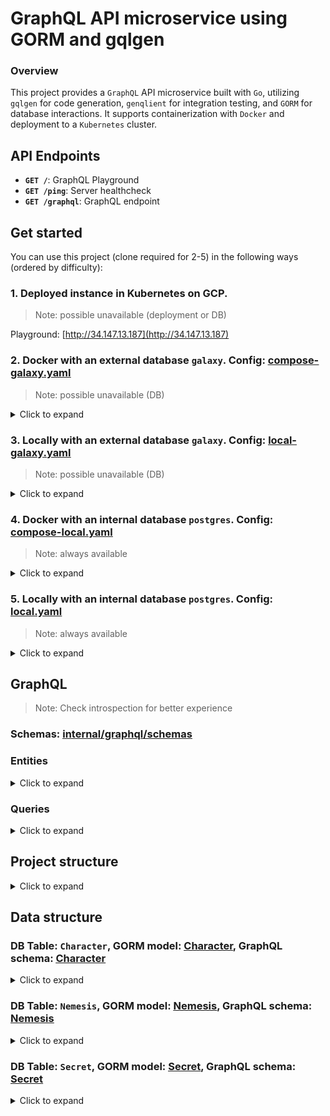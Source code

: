 # GraphQL API microservice using GORM and gqlgen

### Overview
This project provides a `GraphQL` API microservice built with `Go`,
utilizing `gqlgen` for code generation,
`genqlient` for integration testing,
and `GORM` for database interactions.
It supports containerization with `Docker`
and deployment to a `Kubernetes` cluster.

## API Endpoints
- **`GET /`**: GraphQL Playground
- **`GET /ping`**: Server healthcheck
- **`GET /graphql`**: GraphQL endpoint

## Get started
You can use this project (clone required for 2-5) in the following ways (ordered by difficulty):
### 1. Deployed instance in Kubernetes on GCP.
> Note: possible unavailable (deployment or DB)

Playground: [http://34.147.13.187](http://34.147.13.187)
### 2. Docker with an external database `galaxy`. Config: <u>[compose-galaxy.yaml](https://github.com/kalalannn/go-graphql_galaxy/blob/main/config/compose-galaxy.yaml)</u>
> Note: possible unavailable (DB)
<details>
<summary>Click to expand</summary>

* Prerequisite: `docker` ideally with [buildx](https://github.com/docker/buildx)
* Start (Up)

```bash
make build_app_image up_galaxy
```
* Finish (Down)

```bash
make down_galaxy
```
</details>

### 3. Locally with an external database `galaxy`. Config: <u>[local-galaxy.yaml](https://github.com/kalalannn/go-graphql_galaxy/blob/main/config/local-galaxy.yaml)</u>
> Note: possible unavailable (DB)
<details>
<summary>Click to expand</summary>

* Prerequisite: `go >= 1.23`
* Start (Up)
```bash
make mod_download local_run_galaxy
```
* Finish (Down)
```bash
^C
```
</details>

### 4. Docker with an internal database `postgres`. Config: <u>[compose-local.yaml](https://github.com/kalalannn/go-graphql_galaxy/blob/main/config/compose-local.yaml)</u>
> Note: always available
<details>
<summary>Click to expand</summary>

* Prerequisite: `docker` ideally with [buildx](https://github.com/docker/buildx)
* Start (Up)
```bash
make up_local
make migrate_db    # Run once
```

* Finish (Down)
```bash
make down_local
make clean_db      # if needed
```
</details>

### 5. Locally with an internal database `postgres`. Config: <u>[local.yaml](https://github.com/kalalannn/go-graphql_galaxy/blob/main/config/local.yaml)</u>
> Note: always available
<details>
<summary>Click to expand</summary>

* Prerequisite: `go >= 1.23`, `docker` ideally with [buildx](https://github.com/docker/buildx)
* Start (Up)
```
make up_db_only
make migrate_db    # Run once
make local_run
```
* Finish (Down)
```bash
^C
make down_db_only
make clean_db      # if needed
```
</details>

## GraphQL
> Note: Check introspection for better experience
### Schemas: <u>[internal/graphql/schemas](https://github.com/kalalannn/go-graphql_galaxy/tree/main/internal/graphql/schemas)</u>

### Entities
<details>
<summary>Click to expand</summary>

```graphql
type Character {
  id: ID!
  name: String!
  gender: String
  ability: String!
  minimal_distance: Float!
  weight: Float
  born: String!
  in_space_since: String
  beer_consumption: Int!
  knows_the_answer: Boolean!
  nemeses: [Nemesis!]!
}

type Genders {
  male: Int64!
  female: Int64!
  other: Int64!
}

type Nemesis {
  id: ID!
  is_alive: Boolean!
  years: Int
  character: Character!
  secrets: [Secret!]!
}

type AliveNemeses {
  alive: Int64!
  dead: Int64!
}

type Secret {
  id: ID!
  secret_code: Int64!
  nemesis: Nemesis!
}
```
</details>

### Queries
<details>
<summary>Click to expand</summary>

```graphql
type Query {
  server_time: String!
  health_check: Boolean!
  # Character
  average_age: Float!
  average_weight: Float!
  average_beer_consumption: Float!
  characters_count: Int64!
  characters(
    orderBy: CharacterOrderBy = {field: id, direction: ASC}, # default
    pagination: PaginationInput
  ): [Character!]!
  character(id: ID!): Character
  genders: Genders!
  # Nemesis
  nemeses_count: Int64!
  average_nemeses_years: Float!
  nemeses(
    orderBy: NemesisOrderBy = {field: id, direction: ASC}, # default
    pagination: PaginationInput
  ): [Nemesis!]!
  nemesis(id: ID!): Nemesis
  alive_nemeses: AliveNemeses
  # Secret
  secrets_count: Int64!
  secrets(
    orderBy: SecretOrderBy = {field: id, direction: ASC}, # default
    pagination: PaginationInput
  ): [Secret!]!
  secret(id: ID!): Secret
}
```
</details>


## Project structure
<details>
<summary> Click to expand </summary>

```bash
├── cmd                                # entrypoints (main)
│   ├── generate                       # GQLGen go code generator
│   └── server                         # GraphQL server main
├── config                             # Server configuration files for environments
│   └── ...
├── docker-compose-(local|galaxy).yaml # Docker-compose for db: local (postgres) and external (galaxy)
├── Dockerfile.(core|base|app)         # Core, Base and App Dockerfiles
├── gqlgen.yml                         # GQLGen configuration
├── genqlient.yaml                     # GenQlient configuration
├── go.mod && go.sum                   # Go modules, versions and checksums
├── internal                           # Internal modules (business logic)
│   ├── app                            # Application module
│   ├── genqlient                      # GenQlient module
│   │   ├── generated                  # generated by GenQlient
│   │   └── operations                 # GenQlient client's queiries (for integration tests)
│   │       └── ...
│   ├── gorm                           # GORM module
│   │   ├── entities                   # Entities module (Character, Nemesis, Secret)
│   │   │   ├── ...
│   │   └── services                   # Services module (entities management, DB operations)
│   │       └── ...
│   ├── gqlcontext                     # gqlcontext processor (for Depth extension and DB preloads)
│   ├── graphql                        # GraphQL module
│   │   ├── generated                  # generated by GQLGen
│   │   ├── models                     # generated Go models from GraphQL schemas
│   │   │   └── ...
│   │   ├── resolvers                  # GraphQL query resolvers
│   │   │   └── ...
│   │   └── schemas                    # GraphQL schemas (for generation)
│   │       └── ...
│   ├── server                         # HTTP Server configuration (routes, handlers, extensions)
│   │   └── ...
│   └── transformers                   # Transform GORM DB Entities to generated GraphQL models
│       └── ...
├── Makefile                           # Makefile for most operations
├── pkg                                # Shared modules (no business logic)
│   └── ...
├── sql                                # Raw PostgreSQL files for psql
│   └── ...
└── tests                              # Integration tests folder
    └── ...
```
</details>

## Data structure
### DB Table: `Character`, GORM model: <u>[Character](https://github.com/kalalannn/go-graphql_galaxy/blob/main/internal/gorm/entities/character.go)</u>, GraphQL schema: <u>[Character](https://github.com/kalalannn/go-graphql_galaxy/blob/main/internal/graphql/schemas/character.graphql#L1-L13)</u>

<details>
<summary>Click to expand</summary>
    
```sql
    Column        |         Type         | NULLable?
------------------+----------------------+----------
 id               | integer              | not null
 name             | text                 | not null
 gender           | text                 |         
 ability          | text                 | not null
 minimal_distance | numeric              | not null
 weight           | numeric              |         
 born             | timestamp without tz | not null
 in_space_since   | timestamp without tz |         
 beer_consumption | integer              | not null
 knows_the_answer | boolean              | not null
----------------------------------------------------
Referenced by:
  TABLE "nemesis" CONSTRAINT "character" FOREIGN KEY (character_id) REFERENCES "character"(id) NOT VALID
```
</details>

### DB Table: `Nemesis`, GORM model: <u>[Nemesis](https://github.com/kalalannn/go-graphql_galaxy/blob/main/internal/gorm/entities/nemesis.go)</u>, GraphQL schema: <u>[Nemesis](https://github.com/kalalannn/go-graphql_galaxy/blob/main/internal/graphql/schemas/nemesis.graphql#L1-L7)</u>
<details>
<summary>Click to expand</summary>
    
```sql
    Column    |  Type   | NULLable?
--------------+---------+----------
 is_alive     | boolean | not null 
 years        | integer |
 id           | integer | not null 
 character_id | integer |
-----------------------------------
Foreign keys:
    "character" FOREIGN KEY (character_id) REFERENCES "character"(id) NOT VALID
Referenced by:
    TABLE "secret" CONSTRAINT "nemesis" FOREIGN KEY (nemesis_id) REFERENCES nemesis(id)
```
</details>

### DB Table: `Secret`, GORM model: <u>[Secret](https://github.com/kalalannn/go-graphql_galaxy/blob/main/internal/gorm/entities/secret.go)</u>, GraphQL schema: <u>[Secret](https://github.com/kalalannn/go-graphql_galaxy/blob/main/internal/graphql/schemas/secret.graphql#L1-L5)</u>
<details>
<summary>Click to expand</summary>
   
```sql
   Column    |  Type   | NULLable?
-------------+---------+----------
 id          | integer | not null 
 secret_code | bigint  | not null 
 nemesis_id  | integer | not null 
----------------------------------
Foreign keys:
    "nemesis" FOREIGN KEY (nemesis_id) REFERENCES nemesis(id)
```
</details>

<!-- ## Examples
### RootQuery
* Request:
```graphql
query RootQuery {
    server_time
    health_check
    characters_count
    average_age
    average_weight
    average_beer_consumption
    nemeses_count
    average_nemeses_years
    secrets_count
}
``` -->
